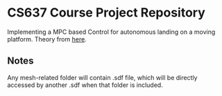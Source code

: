 # CS637 Course Project Repository

Implementing a MPC based Control for autonomous landing on a moving platform. Theory from [here](https://ieeexplore.ieee.org/document/9214043).

## Notes

Any mesh-related folder will contain .sdf file, which will be directly accessed by another .sdf when that folder is included.
